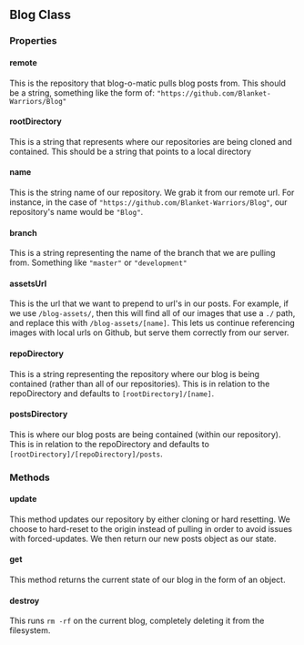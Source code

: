 Blog Class
-----------

### Properties

#### remote
This is the repository that blog-o-matic pulls blog posts from. This should be a string, something like the form of: `"https://github.com/Blanket-Warriors/Blog"`

#### rootDirectory
This is a string that represents where our repositories are being cloned and contained. This should be a string that points to a local directory

#### name
This is the string name of our repository. We grab it from our remote url. For instance, in the case of `"https://github.com/Blanket-Warriors/Blog"`, our repository's name would be `"Blog"`.

#### branch
This is a string representing the name of the branch that we are pulling from. Something like `"master"` or `"development"`

#### assetsUrl
This is the url that we want to prepend to url's in our posts. For example, if we use `/blog-assets/`, then this will find all of our images that use a `./` path, and replace this with `/blog-assets/[name]`. This lets us continue referencing images with local urls on Github, but serve them correctly from our server.

#### repoDirectory
This is a string representing the repository where our blog is being contained (rather than all of our repositories). This is in relation to the repoDirectory and defaults to `[rootDirectory]/[name]`.

#### postsDirectory
This is where our blog posts are being contained (within our repository). This is in relation to the repoDirectory and defaults to `[rootDirectory]/[repoDirectory]/posts`.

### Methods

#### update
This method updates our repository by either cloning or hard resetting. We choose to hard-reset to the origin instead of pulling in order to avoid issues with forced-updates. We then return our new posts object as our state.

#### get
This method returns the current state of our blog in the form of an object.

#### destroy
This runs `rm -rf` on the current blog, completely deleting it from the filesystem.
